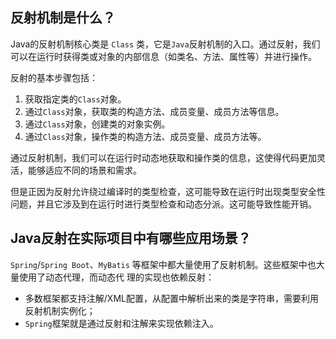 ## 反射机制是什么？

Java的反射机制核⼼类是 `Class` 类，它是`Java`反射机制的⼊⼝。通过反射，我们可以在运行时获得类或对象的内部信息（如类名、方法、属性等）并进行操作。

反射的基本步骤包括：

1. 获取指定类的`Class`对象。
2. 通过`Class`对象，获取类的构造方法、成员变量、成员方法等信息。
3. 通过`Class`对象，创建类的对象实例。
4. 通过`Class`对象，操作类的构造方法、成员变量、成员方法等。

通过反射机制，我们可以在运⾏时动态地获取和操作类的信息，这使得代码更加灵活，能够适应不同的场景和需求。

但是正因为反射允许绕过编译时的类型检查，这可能导致在运⾏时出现类型安全性问题，并且它涉及到在运⾏时进⾏类型检查和动态分派。这可能导致性能开销。

## Java反射在实际项⽬中有哪些应⽤场景？

`Spring`/`Spring Boot`、`MyBatis` 等框架中都⼤量使⽤了反射机制。这些框架中也⼤量使⽤了动态代理，⽽动态代
理的实现也依赖反射：

- 多数框架都⽀持注解/XML配置，从配置中解析出来的类是字符串，需要利⽤反射机制实例化；
- `Spring`框架就是通过反射和注解来实现依赖注⼊。